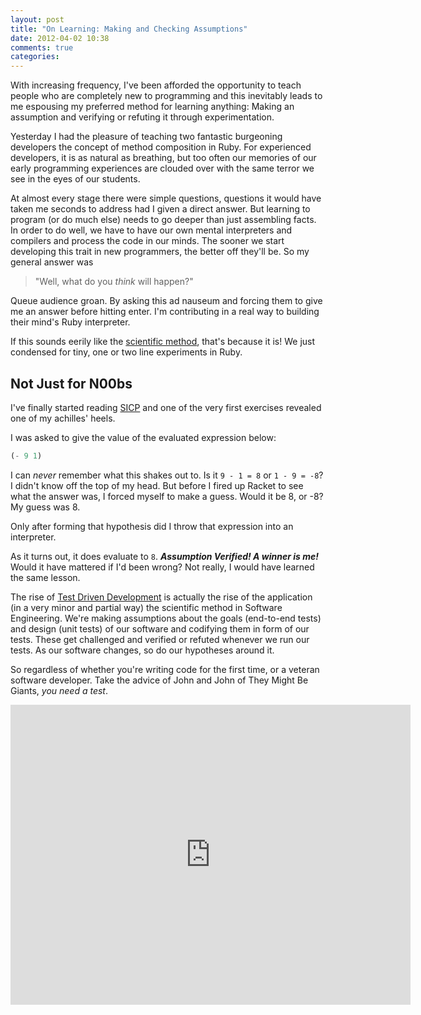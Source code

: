 ```yaml
---
layout: post
title: "On Learning: Making and Checking Assumptions"
date: 2012-04-02 10:38
comments: true
categories: 
---
```


With increasing frequency, I've been afforded the opportunity to teach people
who are completely new to programming and this inevitably leads to me espousing
my preferred method for learning anything: Making an assumption and verifying or
refuting it through experimentation.

Yesterday I had the pleasure of teaching two fantastic burgeoning developers the
concept of method composition in Ruby. For experienced developers, it is as
natural as breathing, but too often our memories of our early programming
experiences are clouded over with the same terror we see in the eyes of our
students.

At almost every stage there were simple questions, questions it would have taken
me seconds to address had I given a direct answer. But learning to program (or
do much else) needs to go deeper than just assembling facts. In order to do
well, we have to have our own mental interpreters and compilers and process the
code in our minds. The sooner we start developing this trait in new programmers,
the better off they'll be. So my general answer was

> "Well, what do you *think* will happen?"

Queue audience groan. By asking this ad nauseum and forcing them to give me an
answer before hitting enter. I'm contributing in a real way to building their
mind's Ruby interpreter.

If this sounds eerily like the [scientific method][0], that's because it is! We
just condensed for tiny, one or two line experiments in Ruby.

Not Just for N00bs
------------------

I've finally started reading [SICP][1] and one of the very first exercises
revealed one of my achilles' heels.

I was asked to give the value of the evaluated expression below:
```scheme
(- 9 1)
```

I can *never* remember what this shakes out to. Is it `9 - 1 = 8` or `1 - 9 =
-8`? I didn't know off the top of my head. But before I fired up Racket to see
what the answer was, I forced myself to make a guess. Would it be 8, or -8? My
guess was 8.

Only after forming that hypothesis did I throw that expression into an
interpreter.

As it turns out, it does evaluate to `8`. ___Assumption Verified! A winner
is me!___ Would it have mattered if I'd been wrong? Not really, I would have
learned the same lesson.

The rise of [Test Driven Development][2] is actually the rise of the application
(in a very minor and partial way) the scientific method in Software Engineering.
We're making assumptions about the goals (end-to-end tests) and design (unit
tests) of our software and codifying them in form of our tests. These get
challenged and verified or refuted whenever we run our tests. As our software
changes, so do our hypotheses around it.

So regardless of whether you're writing code for the first time, or a veteran
software developer. Take the advice of John and John of They Might Be Giants,
*you need a test*.

<iframe
	width="640" height="480"
	src="http://www.youtube.com/embed/9kf51FpBuXQ?rel=0"
	frameborder="0" allowfullscreen>
</iframe>

[0]: https://en.wikipedia.org/wiki/Scientific_method
[1]: http://mitpress.mit.edu/sicp/
[2]: https://en.wikipedia.org/wiki/Test-driven_development



